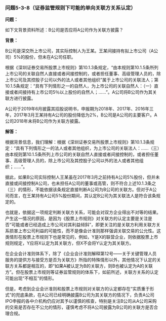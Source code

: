 ### 问题5-3-8（证券监管规则下可能的单向关联方关系认定）

**问题：**

如下文背景资料所述：B公司是否应将A公司作为关联方披露？

**背景：**

B公司是深交所上市公司，其实际控制人为王某。王某间接持有拟上市公司（A公司）5%的股份，但未在A公司任职。

根据《深圳证券交易所股票上市规则》第10.1.3条规定，“由本规则第10.1.5条所列上市公司的关联自然人直接或者间接控制的，或者担任董事、高级管理人员的，除上市公司及其控股子公司以外的法人或者其他组织”属于上市公司的关联法人；第10.1.5条规定：“具有下列情形之一的自然人，为上市公司的关联自然人：（一）直接或者间接持有上市公司5％以上股份的自然人；……”。A公司将B公司作为其关联方进行披露。

A公司于2019年6月披露其招股说明书，申报期为2018年、2017年、2016年三年，2017年3月王某持有A公司的股份降低为2%，B公司是A公司的主要客户。A公司2018年未将B公司作为关联方披露。

**解答：**

根据背景信息，我们理解：根据《深圳证券交易所股票上市规则》第10.1.3条规定：“具有下列情形之一的法人或者其他组织，为上市公司的关联法人：……（三）由本规则第10.1.5条所列上市公司的关联自然人直接或者间接控制的，或者担任董事、高级管理人员的，除上市公司及其控股子公司以外的法人或者其他组织；……”。

据此，如果B公司实际控制人王某虽在2017年3月之前持有A公司5%股份，但并未直接或间接控制A公司，也未担任A公司的董事或高管，则不符合上述10.1.3条之（三）的情形，不能依据该条规定直接判断A公司为B公司的关联方。但对于A公司而言，在王某持有A公司5%股份期间，其认定B公司为其关联法人是符合该条规定的。

也就是，依据这一项规定判断关联方关系，可能会对双方企业得出不对等的结果。产生这一情况的原因，是因为《股票上市规则》对关联方的认定主要是关注是否“可能或者已经造成上市公司对其利益倾斜”，即更关注的是关联方利用关联方关系损害上市公司利益的可能性，而不是像会计准则那样强调关联交易的公允性。这类情形在股票上市规则下也是常见的，例如，Y是X的联营企业，则依据股票上市规则规定，Y应将X认定为其关联方，但X不会将Y认定为其关联方。

在企业会计准则体系下，除了《企业会计准则解释第12号——关于关键管理人员服务的提供方与接受方是否为关联方》所指的特殊情形以外，其他情况下认定的关联方关系都是相互的，即“如果A被认定为B的关联方，则B也被认定为A的关联方”。但在股票上市规则等证券监管规则的体系下，如前所述，关联方关系的认定可能出现“不相互”的情形。

但是，考虑到企业会计准则和股票上市规则对关联方的认定都存在“实质重于形式”的兜底条款，在A公司已经明确披露B公司为其关联方的情况下，负责A公司IPO申报的各中介机构仍应对其予以谨慎的核查，特别是关注B公司从A公司采购的交易是否存在不公允的情形，谨慎考虑不将A公司披露为B公司的关联方是否合理合规。